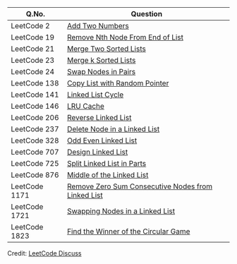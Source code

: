 | Q.No. | Question |
| --- | --- |
| LeetCode 2 | [Add Two Numbers](https://grid47.xyz/posts/leetcode_2) |
| LeetCode 19 | [Remove Nth Node From End of List](https://grid47.xyz/posts/leetcode_19) |
| LeetCode 21 | [Merge Two Sorted Lists](https://grid47.xyz/posts/leetcode_21) |
| LeetCode 23 | [Merge k Sorted Lists](https://grid47.xyz/posts/leetcode_23) |
| LeetCode 24 | [Swap Nodes in Pairs](https://grid47.xyz/posts/leetcode_24) |
| LeetCode 138 | [Copy List with Random Pointer](https://grid47.xyz/posts/leetcode_138) |
| LeetCode 141 | [Linked List Cycle](https://grid47.xyz/posts/leetcode_141) |
| LeetCode 146 | [LRU Cache](https://grid47.xyz/posts/leetcode_146) |
| LeetCode 206 | [Reverse Linked List](https://grid47.xyz/posts/leetcode_206) |
| LeetCode 237 | [Delete Node in a Linked List](https://grid47.xyz/posts/leetcode_237) |
| LeetCode 328 | [Odd Even Linked List](https://grid47.xyz/posts/leetcode_328) |
| LeetCode 707 | [Design Linked List](https://grid47.xyz/posts/leetcode_707) |
| LeetCode 725 | [Split Linked List in Parts](https://grid47.xyz/posts/leetcode_725) |
| LeetCode 876 | [Middle of the Linked List](https://grid47.xyz/posts/leetcode_876) |
| LeetCode 1171 | [Remove Zero Sum Consecutive Nodes from Linked List](https://grid47.xyz/posts/leetcode_1171) |
| LeetCode 1721 | [Swapping Nodes in a Linked List](https://grid47.xyz/posts/leetcode_1721) |
| LeetCode 1823 | [Find the Winner of the Circular Game](https://grid47.xyz/posts/leetcode_1823) |

Credit: [LeetCode Discuss](https://leetcode.com/discuss/study-guide/1800120/Become-Master-In-Linked-List)

